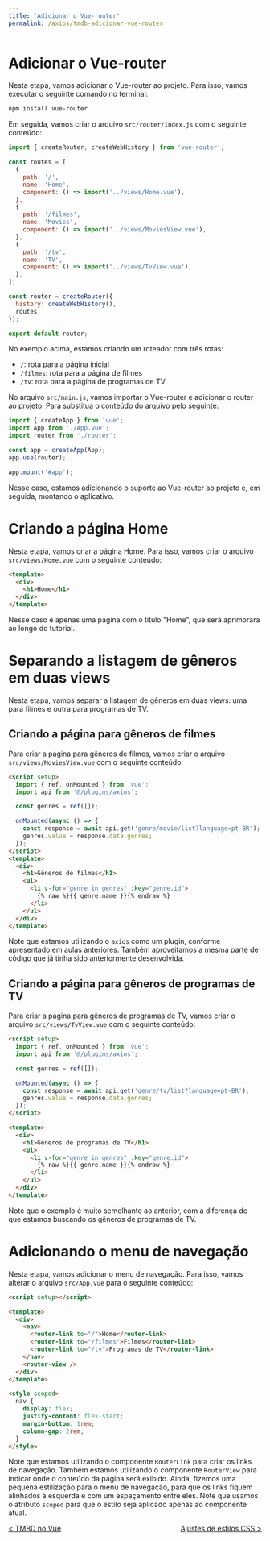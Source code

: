 ```yaml
---
title: 'Adicionar o Vue-router'
permalink: /axios/tmdb-adicionar-vue-router
---
```


# Adicionar o Vue-router

Nesta etapa, vamos adicionar o Vue-router ao projeto. Para isso, vamos executar o seguinte comando no terminal:

```bash
npm install vue-router
```

Em seguida, vamos criar o arquivo `src/router/index.js` com o seguinte conteúdo:

```js
import { createRouter, createWebHistory } from 'vue-router';

const routes = [
  {
    path: '/',
    name: 'Home',
    component: () => import('../views/Home.vue'),
  },
  {
    path: '/filmes',
    name: 'Movies',
    component: () => import('../views/MoviesView.vue'),
  },
  {
    path: '/tv',
    name: 'TV',
    component: () => import('../views/TvView.vue'),
  },
];

const router = createRouter({
  history: createWebHistory(),
  routes,
});

export default router;
```

No exemplo acima, estamos criando um roteador com três rotas:

- `/`: rota para a página inicial
- `/filmes`: rota para a página de filmes
- `/tv`: rota para a página de programas de TV

No arquivo `src/main.js`, vamos importar o Vue-router e adicionar o router ao projeto. Para substitua o conteúdo do arquivo pelo seguinte:

```js
import { createApp } from 'vue';
import App from './App.vue';
import router from './router';

const app = createApp(App);
app.use(router);

app.mount('#app');
```

Nesse caso, estamos adicionando o suporte ao Vue-router ao projeto e, em seguida, montando o aplicativo.

# Criando a página Home

Nesta etapa, vamos criar a página Home. Para isso, vamos criar o arquivo `src/views/Home.vue` com o seguinte conteúdo:

```html
<template>
  <div>
    <h1>Home</h1>
  </div>
</template>
```

Nesse caso é apenas uma página com o título "Home", que será aprimorara ao longo do tutorial.

# Separando a listagem de gêneros em duas views

Nesta etapa, vamos separar a listagem de gêneros em duas views: uma para filmes e outra para programas de TV.

## Criando a página para gêneros de filmes

Para criar a página para gêneros de filmes, vamos criar o arquivo `src/views/MoviesView.vue` com o seguinte conteúdo:

```html
<script setup>
  import { ref, onMounted } from 'vue';
  import api from '@/plugins/axios';

  const genres = ref([]);

  onMounted(async () => {
    const response = await api.get('genre/movie/list?language=pt-BR');
    genres.value = response.data.genres;
  });
</script>
<template>
  <div>
    <h1>Gêneros de filmes</h1>
    <ul>
      <li v-for="genre in genres" :key="genre.id">
        {% raw %}{{ genre.name }}{% endraw %}
      </li>
    </ul>
  </div>
</template>
```

Note que estamos utilizando o `axios` como um plugin, conforme apresentado em aulas anteriores. Também aproveitamos a mesma parte de código que já tinha sido anteriormente desenvolvida.

## Criando a página para gêneros de programas de TV

Para criar a página para gêneros de programas de TV, vamos criar o arquivo `src/views/TvView.vue` com o seguinte conteúdo:

```html
<script setup>
  import { ref, onMounted } from 'vue';
  import api from '@/plugins/axios';

  const genres = ref([]);

  onMounted(async () => {
    const response = await api.get('genre/tv/list?language=pt-BR');
    genres.value = response.data.genres;
  });
</script>

<template>
  <div>
    <h1>Gêneros de programas de TV</h1>
    <ul>
      <li v-for="genre in genres" :key="genre.id">
        {% raw %}{{ genre.name }}{% endraw %}
      </li>
    </ul>
  </div>
</template>
```

Note que o exemplo é muito semelhante ao anterior, com a diferença de que estamos buscando os gêneros de programas de TV.

# Adicionando o menu de navegação

Nesta etapa, vamos adicionar o menu de navegação. Para isso, vamos alterar o arquivo `src/App.vue` para o seguinte conteúdo:

```html
<script setup></script>

<template>
  <div>
    <nav>
      <router-link to="/">Home</router-link>
      <router-link to="/filmes">Filmes</router-link>
      <router-link to="/tv">Programas de TV</router-link>
    </nav>
    <router-view />
  </div>
</template>

<style scoped>
  nav {
    display: flex;
    justify-content: flex-start;
    margin-bottom: 1rem;
    column-gap: 2rem;
  }
</style>
```

Note que estamos utilizando o componente `RouterLink` para criar os links de navegação. Também estamos utilizando o componente `RouterView` para indicar onde o conteúdo da página será exibido. Ainda, fizemos uma pequena estilização para o menu de navegação, para que os links fiquem alinhados à esquerda e com um espaçamento entre eles. Note que usamos o atributo `scoped` para que o estilo seja aplicado apenas ao componente atual.

<span style="display: flex; justify-content: space-between;"><span>[&lt; TMBD no Vue](tmdb-no-vue.html 'Anterior')</span> <span>[Ajustes de estilos CSS &gt;](tmdb-ajustes-estilos.html 'Próximo')</span></span>
